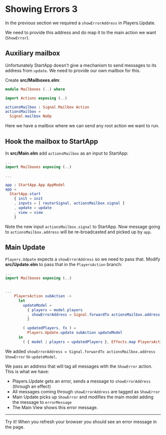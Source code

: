 # Showing Errors 3

In the previous section we required a `showErrorAddress` in Players.Update.

We need to provide this address and do map it to the main action we want (`ShowError`).

## Auxiliary mailbox

Unfortunately StartApp doesn't give a mechanism to send messages to its address from `update`. We need to provide our own mailbox for this.

Create __src/Mailboxes.elm__:

```elm
module Mailboxes (..) where

import Actions exposing (..)

actionsMailbox : Signal.Mailbox Action
actionsMailbox =
  Signal.mailbox NoOp
```

Here we have a mailbox where we can send any root action we want to run.

## Hook the mailbox to StartApp

In __src/Main.elm__ add `actionsMailbox` as an input to StartApp:

```elm
...
import Mailboxes exposing (..)

...

app : StartApp.App AppModel
app =
  StartApp.start
    { init = init
    , inputs = [ routerSignal, actionsMailbox.signal ]
    , update = update
    , view = view
    }
```

Note the new input `actionsMailbox.signal` to StartApp. Now message going to `actionsMailbox.address` will be re-broadcasted and picked up by `app`.

## Main Update

`Players.Udpate` expects a `showErrorAddress` so we need to pass that. Modify __src/Update.elm__ to pass that in the `PlayersAction` branch:

```elm
...
import Mailboxes exposing (..)


...
    PlayersAction subAction ->
      let
        updateModel =
          { players = model.players
          , showErrorAddress = Signal.forwardTo actionsMailbox.address ShowError
          }

        ( updatedPlayers, fx ) =
          Players.Update.update subAction updateModel
      in
        ( { model | players = updatedPlayers }, Effects.map PlayersAction fx )
```

We added `showErrorAddress = Signal.forwardTo actionsMailbox.address ShowError` to `updateModel`.

We pass an address that will tag all messages with the `ShowError` action. This is what we have:

- Players.Update gets an error, sends a message to `showErrorAddress` (through an effect)
- All messages coming through `showErrorAddress` are tagged as `ShowError`
- Main Update picks up `ShowError` and modifies the main model adding the message to `errorMessage`
- The Main View shows this error message.

---

Try it! When you refresh your browser you should see an error message in the page.

